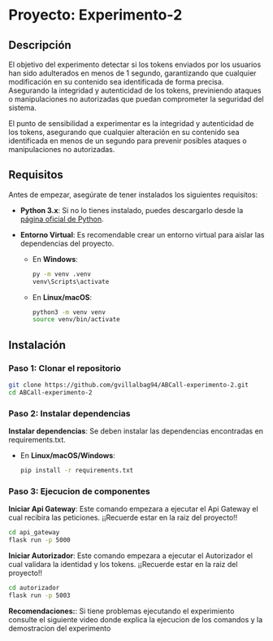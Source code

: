 # Proyecto: Experimento-2

## Descripción

El objetivo del experimento detectar si los tokens enviados por los usuarios han sido adulterados en menos de 1 segundo, garantizando que cualquier modificación en su contenido sea identificada de forma precisa. Asegurando la integridad y autenticidad de los tokens, previniendo ataques o manipulaciones no autorizadas que puedan comprometer la seguridad del sistema. ​

El punto de sensibilidad a experimentar es la integridad y autenticidad de los tokens, asegurando que cualquier alteración en su contenido sea identificada en menos de un segundo para prevenir posibles ataques o manipulaciones no autorizadas.​

## Requisitos

Antes de empezar, asegúrate de tener instalados los siguientes requisitos:

- **Python 3.x**: Si no lo tienes instalado, puedes descargarlo desde la [página oficial de Python](https://www.python.org/downloads/).

- **Entorno Virtual**: Es recomendable crear un entorno virtual para aislar las dependencias del proyecto.

  - En **Windows**:
    ```bash
    py -m venv .venv
    venv\Scripts\activate
    ```

  - En **Linux/macOS**:
    ```bash
    python3 -m venv venv
    source venv/bin/activate
    ```

## Instalación

### Paso 1: Clonar el repositorio

```bash
git clone https://github.com/gvillalbag94/ABCall-experimento-2.git
cd ABCall-experimento-2
```

### Paso 2: Instalar dependencias

**Instalar dependencias**: Se deben instalar las dependencias encontradas en requirements.txt.

  - En **Linux/macOS/Windows**:
    ```bash
    pip install -r requirements.txt
    ```

### Paso 3: Ejecucion de componentes

**Iniciar Api Gateway**: Este comando empezara a ejecutar el Api Gateway el cual recibira las peticiones. ¡¡Recuerde estar en la raiz del proyecto!!

```bash
cd api_gateway
flask run -p 5000
```

**Iniciar Autorizador**: Este comando empezara a ejecutar el Autorizador el cual validara la identidad y los tokens. ¡¡Recuerde estar en la raiz del proyecto!!

```bash
cd autorizador
flask run -p 5003
```

**Recomendaciones:**: 
Si tiene problemas ejecutando el experimiento consulte el siguiente video donde explica la ejecucion de los comandos y la demostracion del experimento
